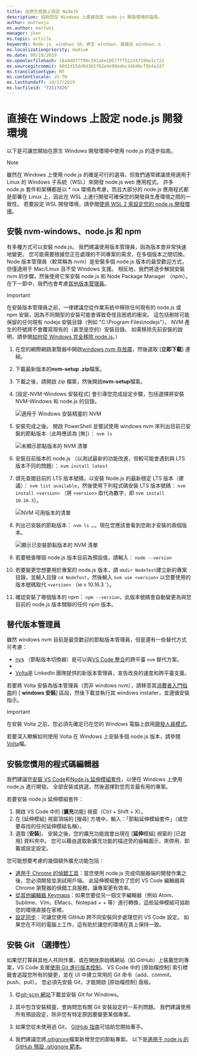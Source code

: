 ```yaml
---
title: 在原生視窗上設定 NodeJS
description: 協助您在 Windows 上直接設定 node.js 開發環境的指南。
author: mattwojo
ms.author: mattwoj
manager: jken
ms.topic: article
keywords: Node.js、windows 10、原生 windows，直接在 windows 上
ms.localizationpriority: medium
ms.date: 09/19/2019
ms.openlocfilehash: 18a8d07f790c391a6e10577ff512347106e1cf21
ms.sourcegitcommit: 60d2d15dd0d365f82e4e90e4bc34b40cf5b4a247
ms.translationtype: MT
ms.contentlocale: zh-TW
ms.lasthandoff: 10/17/2019
ms.locfileid: "72517826"
---
```

# <a name="set-up-your-nodejs-development-environment-directly-on-windows"></a>直接在 Windows 上設定 node.js 開發環境

以下是可讓您開始在原生 Windows 開發環境中使用 node.js 的逐步指南。

> [!NOTE]
> 雖然在 Windows 上使用 node.js 的確是可行的選項，但我們通常建議使用適用于 Linux 的 Windows 子系統（WSL）來開發 node.js web 應用程式。 許多 node.js 套件和架構都是以 * nix 環境為考慮，而且大部分的 node.js 應用程式都是部署在 Linux 上，因此在 WSL 上進行開發可確保您的開發與生產環境之間的一致性。 若要設定 WSL 開發環境，請參閱[使用 WSL 2 來設定您的 node.js 開發環境](./setup-on-wsl2.md)。

## <a name="install-nvm-windows-nodejs-and-npm"></a>安裝 nvm-windows、node.js 和 npm

有多種方式可以安裝 node.js。 我們建議使用版本管理員，因為版本會非常快速地變更。 您可能需要根據您正在處理的不同專案的需求，在多個版本之間切換。 Node 版本管理員（較常稱為 nvm）是安裝多個 node.js 版本的最受歡迎方式，但僅適用于 Mac/Linux 且不受 Windows 支援。 相反地，我們將逐步解說安裝 nvm 的步驟，然後使用它來安裝 node.js 和 Node Package Manager （npm）。 在下一節中，我們也會考慮[其他版本管理員](#alternative-version-managers)。

> [!IMPORTANT]
> 在安裝版本管理員之前，一律建議您從作業系統中移除任何現有的 node.js 或 npm 安裝，因為不同類型的安裝可能會導致奇怪且困惑的衝突。 這包括刪除可能保留的任何現有 nodejs 安裝目錄（例如 "C:\Program Files\nodejs"）。 NVM 產生的符號將不會覆寫現有的（甚至是空的）安裝目錄。 如需移除先前安裝的說明，請參閱[如何從 Windows 完全移除 node.js](https://stackoverflow.com/questions/20711240/how-to-completely-remove-node-js-from-windows)。）

1. 在您的網際網路瀏覽器中開啟[windows nvm 存放庫](https://github.com/coreybutler/nvm-windows#node-version-manager-nvm-for-windows)，然後選取 [**立即下載**] 連結。
2. 下載最新版本的**nvm-setup .zip**檔案。
3. 下載之後，請開啟 zip 檔案，然後開啟**nvm-setup**檔案。
4. [設定-NVM-Windows 安裝程式] 會引導您完成設定步驟，包括選擇將安裝 NVM-Windows 和 node.js 的目錄。

    ![適用于 Windows 安裝精靈的 NVM](../images/install-nvm-for-windows-wizard.png)

5. 安裝完成之後。 開啟 PowerShell 並嘗試使用 windows nvm 來列出目前已安裝的節點版本（此時應該為 [無]）： `nvm ls`

    ![未顯示節點版本的 NVM 清單](../images/windows-nvm-powershell-no-node.png)

6. 安裝目前版本的 node.js （以測試最新的功能改進，但較可能會遇到與 LTS 版本不同的問題）： `nvm install latest`
7. 請先查閱目前的 LTS 版本號碼，以安裝 Node.js 的最新穩定 LTS 版本（建議）： `nvm list available`，然後使用下列程式碼安裝 LTS 版本號碼： `nvm install <version>` （將 `<version>` 取代為數字，即 `nvm install 10.16.3`）。

    ![NVM 可用版本的清單](../images/windows-nvm-list.png)

8. 列出已安裝的節點版本： `nvm ls` .。。現在您應該會看到您剛才安裝的兩個版本。

    ![顯示已安裝節點版本的 NVM 清單](../images/windows-nvm-node-installs.png)

9. 若要檢查哪個 node.js 版本目前為預設值，請輸入： `node --version`
10. 若要變更您想要用於專案的 node.js 版本，請 `mkdir NodeTest`建立新的專案目錄，並輸入目錄 `cd NodeTest`，然後輸入 `nvm use <version>` 以您要使用的版本號碼取代 `<version>` （ie v 10.16.3 '）。
11. 確認安裝了哪個版本的 npm： `npm --version`，此版本號碼會自動變更為與您目前的 node.js 版本關聯的任何 npm 版本。

## <a name="alternative-version-managers"></a>替代版本管理員

雖然 windows nvm 目前是最受歡迎的節點版本管理員，但是還有一些替代方式可考慮：

- [nvs](https://github.com/jasongin/nvs) （節點版本切換器）是可以與[VS Code 整合](https://github.com/jasongin/nvs/blob/master/doc/VSCODE.md)的跨平臺 `nvm` 替代方案。
- 
- [Volta](https://github.com/volta-cli/volta#installing-volta)是 LinkedIn 團隊提供的新版本管理員，宣告改良的速度和跨平臺支援。

若要將 Volta 安裝為版本管理員（而非 windows nvm），請移至其[消費者入門指南](https://docs.volta.sh/guide/getting-started)的 [ **windows 安裝**] 區段，然後下載並執行其 windows installer，並遵循安裝指示。

> [!IMPORTANT]
> 在安裝 Volta 之前，您必須先確定已在您的 Windows 電腦上啟用[開發人員模式](https://docs.microsoft.com/en-us/windows/uwp/get-started/enable-your-device-for-development#accessing-settings-for-developers)。

若要深入瞭解如何使用 Volta 在 Windows 上安裝多個 node.js 版本，請參閱[Volta](https://docs.volta.sh/guide/understanding#managing-your-toolchain)檔。

## <a name="install-your-favorite-code-editor"></a>安裝您慣用的程式碼編輯器

我們建議您[安裝 VS Code](https://code.visualstudio.com)和[Node.js 延伸模組套件](https://marketplace.visualstudio.com/items?itemName=waderyan.nodejs-extension-pack)，以便在 Windows 上使用 node.js 進行開發。 全部安裝或挑選，然後選擇對您而言最有用的專案。

若要安裝 node.js 延伸模組套件：

1. 開啟 VS Code 中的 [**擴充**功能] 視窗（Ctrl + Shift + X）。
2. 在 [延伸模組] 視窗頂端的 [搜尋] 方塊中，輸入：「節點延伸模組套件」（或您要尋找的任何延伸模組名稱）。
3. 選取 [**安裝**]。 安裝之後，您的擴充功能就會出現在 [**延伸**模組] 視窗的 [已啟用] 資料夾中。 您可以藉由選取新擴充功能的描述旁的齒輪圖示，來停用、卸載或設定設定。

您可能想要考慮的幾個額外擴充功能包括：

- [適用于 Chrome 的偵錯工具](https://code.visualstudio.com/blogs/2016/02/23/introducing-chrome-debugger-for-vs-code)：當您使用 node.js 完成伺服器端的開發作業之後，您必須開發並測試用戶端。 此延伸模組整合了您的 VS Code 編輯器與 Chrome 瀏覽器的偵錯工具服務，讓專案更有效率。
- [從其他編輯器 Keymaps](https://marketplace.visualstudio.com/search?target=VSCode&category=Keymaps&sortBy=Downloads)：如果您要從另一個文字編輯器（例如 Atom、Sublime、Vim、EMacs、Notepad + + 等）進行轉換，這些延伸模組可協助您的環境直接在家裡。
- [設定同步](https://marketplace.visualstudio.com/items?itemName=Shan.code-settings-sync)：可讓您使用 GitHub 跨不同安裝同步處理您的 VS Code 設定。 如果您在不同的電腦上工作，這有助於讓您的環境在其上保持一致。

## <a name="install-git-optional"></a>安裝 Git （選擇性）

如果您打算與其他人共同作業，或在開放原始碼網站（如 GitHub）上裝載您的專案，VS Code 支援[使用 Git 進行版本控制](https://code.visualstudio.com/docs/editor/versioncontrol#_git-support)。 VS Code 中的 [原始檔控制] 索引標籤會追蹤您所有的變更，並在 UI 中建立常用的 Git 命令（add、commit、push、pull）。 您必須先安裝 Git，才能開啟 [原始檔控制] 面板。

1. 從[git-scm 網站](https://git-scm.com/download/win)下載並安裝 Git for Windows。

2. 其中包含安裝精靈，會詢問您有關 Git 安裝設定的一系列問題。 我們建議使用所有預設設定，除非您有特定原因要變更某個專案。

3. 如果您從未使用過 Git， [GitHub 指南](https://guides.github.com/)可協助您開始著手。

4. 我們建議您將[.gitignore](https://help.github.com/en/articles/ignoring-files)檔案新增至您的節點專案。 以下是[適用于 node.js 的 GitHub 預設 .gitignore 範本](https://github.com/github/gitignore/blob/master/Node.gitignore)。
